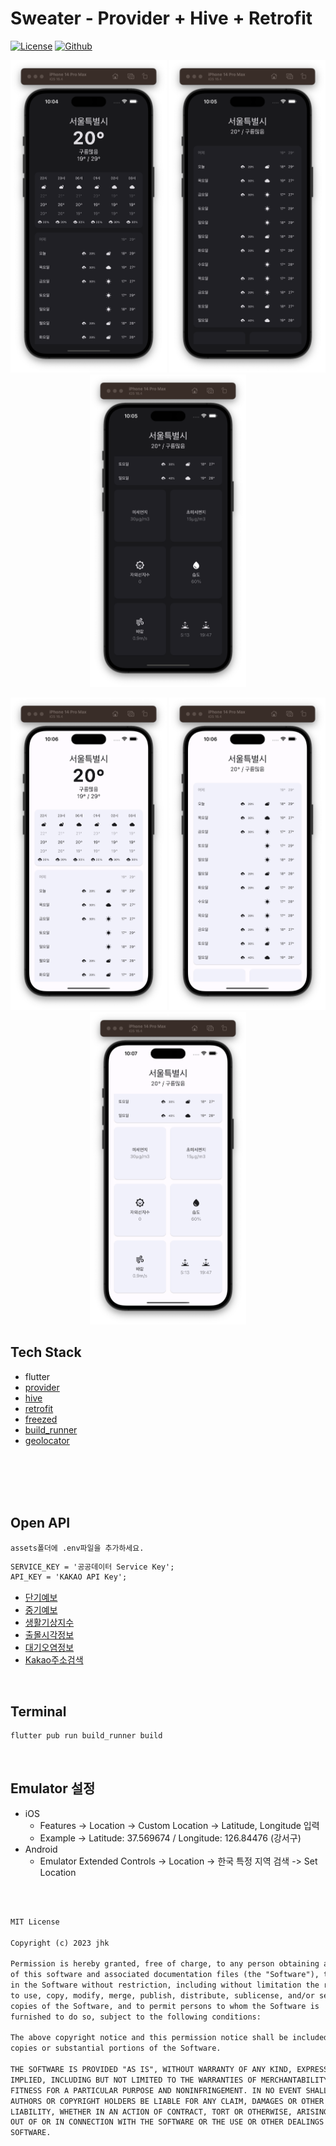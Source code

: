 # Sweater - Provider + Hive + Retrofit

[![License](https://img.shields.io/badge/License-MIT-blue.svg)](https://opensource.org/licenses/MIT)
[![Github](https://img.shields.io/badge/github-jhk-orange?logo=github&logoColor=white)](https://github.com/jhk-im)

<p align="center">  
  <img src="./readme/dark1.png" width="250" height="500"/>
  <img src="./readme/dark2.png" width="250" height="500"/>
  <img src="./readme/dark3.png" width="250" height="500"/>
</p>

<p align="center">  
  <img src="./readme/light1.png" width="250" height="500"/>
  <img src="./readme/light2.png" width="250" height="500"/>
  <img src="./readme/light3.png" width="250" height="500"/>
</p>

## Tech Stack

- flutter
- [provider](https://pub.dev/packages/provider)
- [hive](https://pub.dev/packages/hive)
- [retrofit](https://pub.dev/packages/retrofit)
- [freezed](https://pub.dev/packages/freezed)
- [build_runner](https://pub.dev/packages/build_runner)
- [geolocator](https://pub.dev/packages/geolocator)
</br>
</br>
</br>
</br>

## Open API

`assets폴더에 .env파일을 추가하세요.`

```txt
SERVICE_KEY = '공공데이터 Service Key';
API_KEY = 'KAKAO API Key';
```

- [단기예보](https://www.data.go.kr/data/15084084/openapi.do)
- [중기예보](https://www.data.go.kr/data/15059468/openapi.do)
- [생활기상지수](https://www.data.go.kr/tcs/dss/selectApiDataDetailView.do?publicDataPk=15085288)
- [출몰시각정보](https://www.data.go.kr/tcs/dss/selectApiDataDetailView.do?publicDataPk=15012688)
- [대기오염정보](https://www.data.go.kr/tcs/dss/selectApiDataDetailView.do?publicDataPk=15073861)
- [Kakao주소검색](https://developers.kakao.com/docs/latest/ko/local/dev-guide)

</br>

## Terminal

```zsh
flutter pub run build_runner build 
```

</br>

## Emulator 설정

- iOS
  - Features -> Location -> Custom Location -> Latitude, Longitude 입력
  - Example -> Latitude: 37.569674 / Longitude: 126.84476 (강서구)
- Android
  - Emulator Extended Controls -> Location -> 한국 특정 지역 검색 -> Set Location

</br>
</br>

```txt
MIT License

Copyright (c) 2023 jhk

Permission is hereby granted, free of charge, to any person obtaining a copy
of this software and associated documentation files (the "Software"), to deal
in the Software without restriction, including without limitation the rights
to use, copy, modify, merge, publish, distribute, sublicense, and/or sell
copies of the Software, and to permit persons to whom the Software is
furnished to do so, subject to the following conditions:

The above copyright notice and this permission notice shall be included in all
copies or substantial portions of the Software.

THE SOFTWARE IS PROVIDED "AS IS", WITHOUT WARRANTY OF ANY KIND, EXPRESS OR
IMPLIED, INCLUDING BUT NOT LIMITED TO THE WARRANTIES OF MERCHANTABILITY,
FITNESS FOR A PARTICULAR PURPOSE AND NONINFRINGEMENT. IN NO EVENT SHALL THE
AUTHORS OR COPYRIGHT HOLDERS BE LIABLE FOR ANY CLAIM, DAMAGES OR OTHER
LIABILITY, WHETHER IN AN ACTION OF CONTRACT, TORT OR OTHERWISE, ARISING FROM,
OUT OF OR IN CONNECTION WITH THE SOFTWARE OR THE USE OR OTHER DEALINGS IN THE
SOFTWARE.
```

